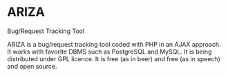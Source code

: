 ARIZA
=====

Bug/Request Tracking Tool

ARIZA is a bug/request tracking tool coded with PHP in an AJAX approach. It works with favorite DBMS such as PostgreSQL and MySQL. It is being distributed under GPL licence. It is free (as in beer) and free (as in speech) and open source.